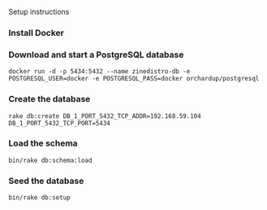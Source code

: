 Setup instructions

### Install Docker

### Download and start a PostgreSQL database

```console
docker run -d -p 5434:5432 --name zinedistro-db -e POSTGRESQL_USER=docker -e POSTGRESQL_PASS=docker orchardup/postgresql
```

### Create the database

```console
rake db:create DB_1_PORT_5432_TCP_ADDR=192.168.59.104 DB_1_PORT_5432_TCP_PORT=5434
```

### Load the schema

```console
bin/rake db:schema:load
```

### Seed the database

```console
bin/rake db:setup
```

